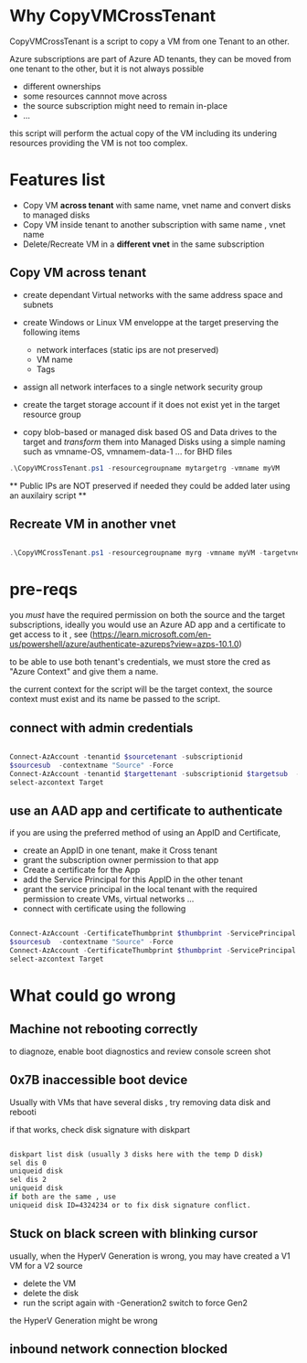 # Why CopyVMCrossTenant

CopyVMCrossTenant is a script to copy a VM from one Tenant to an other.

Azure subscriptions are part of Azure AD tenants, they can be moved from one tenant to the other, but it is not always possible

- different ownerships
- some resources cannnot move across
- the source subscription might need to remain in-place
- ...

this script will perform the actual copy of the VM including its undering resources providing the VM is not too complex.

# Features list
- Copy VM **across tenant** with same name, vnet name and convert disks to managed disks
- Copy VM inside tenant to another subscription with same name , vnet name 
- Delete/Recreate VM in a **different vnet**  in the same subscription


## Copy VM across tenant

- create dependant Virtual networks with the same address space and subnets
- create Windows or Linux VM  enveloppe at the target preserving the following items
  - network interfaces (static ips are not preserved)
  - VM name
  - Tags

- assign all network interfaces to a single network security group
- create the target storage account if it does not exist yet in the target resource group
- copy blob-based or managed disk based OS and Data drives to the target and *transform* them into Managed Disks using a simple naming such as vmname-OS, vmnamem-data-1 ... for BHD files

``` powershell
.\CopyVMCrossTenant.ps1 -resourcegroupname mytargetrg -vmname myVM 

```


** Public IPs are NOT preserved if needed they could be added later using an auxilairy script **



## Recreate VM in another vnet
``` powershell

.\CopyVMCrossTenant.ps1 -resourcegroupname myrg -vmname myVM -targetvnet vnetxxx  -samesubscription

```

# pre-reqs

you *must* have the required permission on both the source and the target subscriptions, ideally you would use an Azure AD app and a certificate to get access to it , see (<https://learn.microsoft.com/en-us/powershell/azure/authenticate-azureps?view=azps-10.1.0>)

to be able to use both tenant's credentials, we must store the cred as "Azure Context" and give them a name.

the current context for the script will be the target context, the source context must exist and its name be passed to the script.

## connect with admin credentials


``` powershell

Connect-AzAccount -tenantid $sourcetenant -subscriptionid
$sourcesub  -contextname "Source" -Force
Connect-AzAccount -tenantid $targettenant -subscriptionid $targetsub  -contextname "Target" -Force
select-azcontext Target

```
## use an AAD app and certificate to authenticate

if you are using the preferred method of using an AppID and Certificate,
- create an AppID in one tenant, make it Cross tenant
- grant the subscription owner permission to that app
- Create a certificate for the App
- add the Service Principal for this AppID in the other tenant
- grant the service principal in the local tenant with the required permission to create VMs, virtual networks  ...
- connect with certificate using the following

``` powershell

Connect-AzAccount -CertificateThumbprint $thumbprint -ServicePrincipal -tenantid $sourcetenant -subscriptionid
$sourcesub  -contextname "Source" -Force
Connect-AzAccount -CertificateThumbprint $thumbprint -ServicePrincipal -tenantid $targettenant -subscriptionid $targetsub  -contextname "Target" -Force
select-azcontext Target

```
	
#  What could go wrong

## Machine not rebooting correctly
to diagnoze, enable boot diagnostics and review console screen shot

##  0x7B inaccessible boot device

Usually with VMs that have several disks , try removing data disk and rebooti

if that works, check disk signature with diskpart

``` cmd

diskpart list disk (usually 3 disks here with the temp D disk)
sel dis 0 
uniqueid disk
sel dis 2
uniqueid disk
if both are the same , use
uniqueid disk ID=4324234 or to fix disk signature conflict.

``` 
##  Stuck on black screen with blinking cursor

usually, when the HyperV Generation is wrong, you may have created a V1 VM for a V2 source
- delete the VM
- delete the disk 
- run the script again with -Generation2 switch to force Gen2




the HyperV Generation might be wrong
## inbound network connection blocked